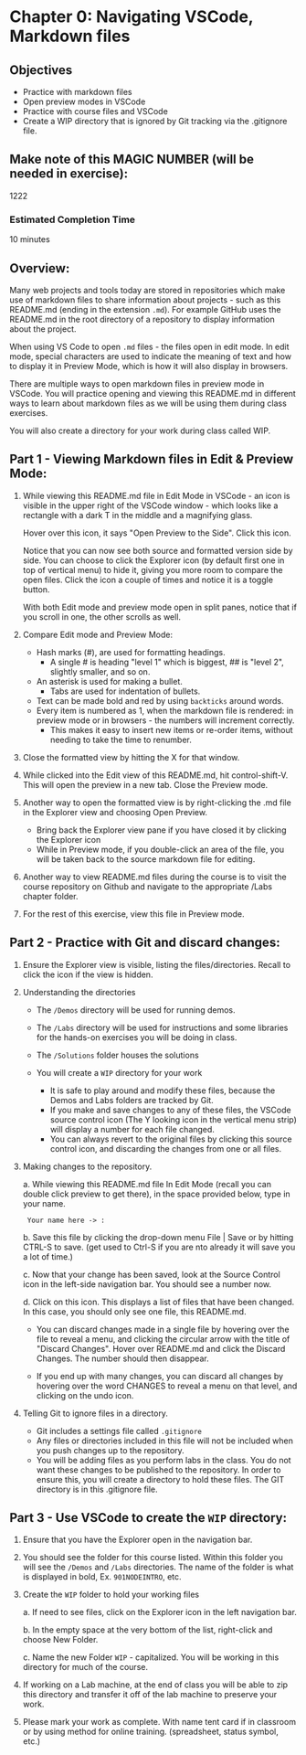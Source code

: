 # Chapter 0: Navigating VSCode, Markdown files 
## Objectives
* Practice with markdown files
* Open preview modes in VSCode
* Practice with course files and VSCode
* Create a WIP directory that is ignored by Git tracking via the .gitignore file.

## Make note of this MAGIC NUMBER (will be needed in exercise):
1222

### Estimated Completion Time 
10 minutes

## Overview:
Many web projects and tools today are stored in repositories which make use of markdown files to share information about projects - such as this README.md (ending in the extension `.md`). For example GitHub uses the README.md in the root directory of a repository to display information about the project.

When using VS Code to open `.md` files - the files open in edit mode. In edit mode, special characters are used to indicate the meaning of text and how to display it in Preview Mode, which is how it will also display in browsers. 

There are multiple ways to open markdown files in preview mode in VSCode. You will practice opening and viewing this README.md in different ways to learn about markdown files as we will be using them during class exercises.

You will also create a directory for your work during class called WIP.  


## Part 1 - Viewing Markdown files in Edit & Preview Mode:
1. While viewing this README.md file in Edit Mode in VSCode - an icon is visible in the upper right of the VSCode window - which looks like a rectangle with a dark T in the middle and a magnifying glass. 

    Hover over this icon, it says "Open Preview to the Side". Click this icon.

    Notice that you can now see both source and formatted version side by side. You can choose to click the Explorer icon (by default first one in top of vertical menu) to hide it, giving you more room to compare the open files. Click the icon a couple of times and notice it is a toggle button. 
    
    With both Edit mode and preview mode open in split panes, notice that if you scroll in one, the other scrolls as well. 

1. Compare Edit mode and Preview Mode:

    * Hash marks (#), are used for formatting headings.
        * A single # is heading "level 1" which is biggest, ## is "level 2", slightly smaller, and so on.
    * An asterisk is used for making a bullet.
        * Tabs are used for indentation of bullets.
    * Text can be made bold and red by using `backticks` around words.
    * Every item is numbered as 1, when the markdown file is rendered: in preview mode or in browsers - the numbers will increment correctly.
        * This makes it easy to insert new items or re-order items, without needing to take the time to renumber.

1. Close the formatted view by hitting the X for that window.

1. While clicked into the Edit view of this README.md, hit control-shift-V. This will  open the preview in a new tab. Close the Preview mode.

1. Another way to open the formatted view is by right-clicking the .md file in the Explorer view and choosing Open Preview. 
    * Bring back the Explorer view pane if you have closed it by clicking the Explorer icon 
    * While in Preview mode, if you double-click an area of the file, you will be taken back to the source markdown file for editing. 

1. Another way to view README.md files during the course is to visit the course repository on Github and navigate to the appropriate /Labs chapter folder.

1. For the rest of this exercise, view this file in Preview mode. 

## Part 2 - Practice with Git and discard changes:

1. Ensure the Explorer view is visible, listing the files/directories. Recall to click the icon if the view is hidden. 

1. Understanding the directories
    * The `/Demos` directory will be used for running demos.
    * The `/Labs` directory will be used for instructions and some libraries for the hands-on exercises you will be doing in class. 
    * The `/Solutions` folder houses the solutions
    * You will create a `WIP` directory for your work

        * It is safe to play around and modify these files, because the Demos and Labs folders are tracked by Git. 
        * If you make and save changes to any of these files, the VSCode source control icon (The Y looking icon in the vertical menu strip) will display a number for each file changed. 
        * You can always revert to the original files by clicking this source control icon, and discarding the changes from one or all files. 

1. Making changes to the repository.
    
    a. While viewing this README.md file In Edit Mode (recall you can double click preview to get there), in the space provided below, type in your name.
    
        Your name here -> : 
    
    b. Save this file by clicking the drop-down menu File | Save or by hitting CTRL-S to save. (get used to Ctrl-S if you are nto already it will save you a lot of time.) 

    c. Now that your change has been saved, look at the Source Control icon in the  left-side navigation bar. You should see a number now. 
    
    d. Click on this icon.  This displays a list of files that have been changed. In this case, you should only see one file, this README.md. 
        
    * You can discard changes made in a single file by hovering over the file to reveal a menu, and clicking the circular arrow with the title of "Discard Changes". Hover over README.md and click the Discard Changes. The number should then disappear.  

    * If you end up with many changes, you can discard all changes by hovering over the word CHANGES to reveal a menu on that level, and clicking on the undo icon.

1. Telling Git to ignore files in a directory. 
    
    * Git includes a settings file called `.gitignore`
    * Any files or directories included in this file will not be included when you push changes up to the repository.
    * You will be adding files as you perform labs in the class.  You do not want these changes to be published to the repository.  In order to ensure this, you will create a directory to hold these files.  The GIT directory is in this .gitignore file.

## Part 3 - Use VSCode to create the `WIP` directory:

1. Ensure that you have the Explorer open in the navigation bar.

1. You should see the folder for this course listed. Within this folder you will see the `/Demos` and `/Labs` directories. The name of the folder is what is displayed in bold,  Ex. `901NODEINTRO`, etc.
    
1. Create the `WIP` folder to hold your working files

    a. If need to see files, click on the Explorer icon in the left navigation bar.
    
    b. In the empty space at the very bottom of the list, right-click and choose New Folder.
    
    c. Name the new Folder `WIP` - capitalized. You will be working in this directory for much of the course. 


1. If working on a Lab machine, at the end of class you will be able to zip this directory and transfer it off of the lab machine to preserve your work.

1. Please mark your work as complete. With name tent card if in classroom or by using method for online training. (spreadsheet, status symbol, etc.)

